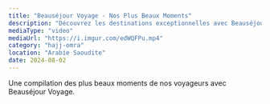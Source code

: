 ```yaml
---
title: "Beauséjour Voyage - Nos Plus Beaux Moments"
description: "Découvrez les destinations exceptionnelles avec Beauséjour Voyage"
mediaType: "video"
mediaUrl: "https://i.imgur.com/edWQFPu.mp4"
category: "hajj-omra"
location: "Arabie Saoudite"
date: 2024-08-02
---
```


Une compilation des plus beaux moments de nos voyageurs avec Beauséjour Voyage.